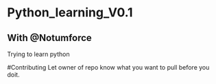 # Python_learning_V0.1

## With @Notumforce
Trying to learn python

#Contributing
Let owner of repo know what you want to pull before you doit.

